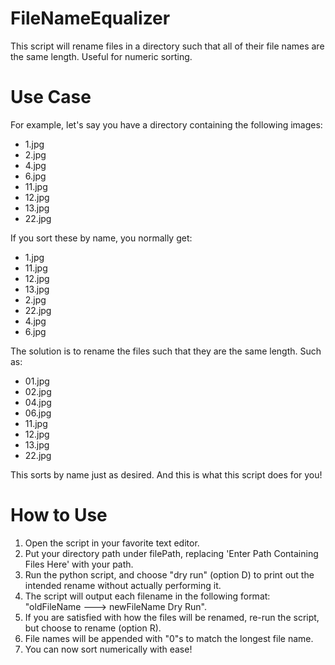 # FileNameEqualizer
This script will rename files in a directory such that all of their file names are the same length. Useful for numeric sorting.

# Use Case

For example, let's say you have a directory containing the following images:

* 1.jpg
* 2.jpg
* 4.jpg
* 6.jpg
* 11.jpg
* 12.jpg
* 13.jpg
* 22.jpg

If you sort these by name, you normally get:

* 1.jpg
* 11.jpg
* 12.jpg
* 13.jpg
* 2.jpg
* 22.jpg
* 4.jpg
* 6.jpg

The solution is to rename the files such that they are the same length. Such as:

* 01.jpg
* 02.jpg
* 04.jpg
* 06.jpg
* 11.jpg
* 12.jpg
* 13.jpg
* 22.jpg

This sorts by name just as desired. And this is what this script does for you!

# How to Use

1. Open the script in your favorite text editor.
2. Put your directory path under filePath, replacing 'Enter Path Containing Files Here' with your path.
2. Run the python script, and choose "dry run" (option D) to print out the intended rename without actually performing it.
3. The script will output each filename in the following format: "oldFileName ---> newFileName Dry Run".
4. If you are satisfied with how the files will be renamed, re-run the script, but choose to rename (option R).
5. File names will be appended with "0"s to match the longest file name.
6. You can now sort numerically with ease!

